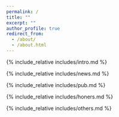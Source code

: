 ```yaml
---
permalink: /
title: ""
excerpt: ""
author_profile: true
redirect_from: 
  - /about/
  - /about.html
---
```


<span class='anchor' id='/#about-me'></span>
{% include_relative includes/intro.md %}

<span class='anchor' id='/#-news'></span>
{% include_relative includes/news.md %}

{% include_relative includes/pub.md %}

{% include_relative includes/honers.md %}

{% include_relative includes/others.md %}